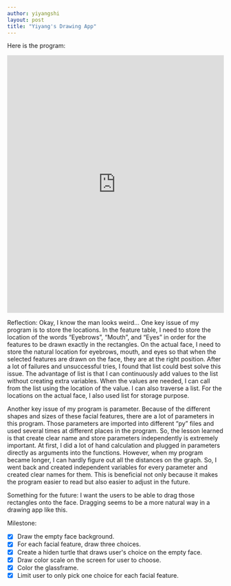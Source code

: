 ```yaml
---
author: yiyangshi
layout: post
title: "Yiyang's Drawing App"
---
```


Here is the program:
<iframe src="https://trinket.io/embed/python/615dee82e2" width="100%" height="600" frameborder="0" marginwidth="0" marginheight="0" allowfullscreen></iframe>


Reflection:
Okay, I know the man looks weird…
One key issue of my program is to store the locations. In the feature table, I need to store the location of the words “Eyebrows”, “Mouth”, and “Eyes” in order for the features to be drawn exactly in the rectangles. On the actual face, I need to store the natural location for eyebrows, mouth, and eyes so that when the selected features are drawn on the face, they are at the right position. After a lot of failures and unsuccessful tries, I found that list could best solve this issue. The advantage of list is that I can continuously add values to the list without creating extra variables. When the values are needed, I can call from the list using the location of the value. I can also traverse a list. For the locations on the actual face, I also used list for storage purpose.

Another key issue of my program is parameter. Because of the different shapes and sizes of these facial features, there are a lot of parameters in this program. Those parameters are imported into different “py” files and used several times at different places in the program. So, the lesson learned is that create clear name and store parameters independently is extremely important. At first, I did a lot of hand calculation and plugged in parameters directly as arguments into the functions. However, when my program became longer, I can hardly figure out all the distances on the graph. So, I went back and created independent variables for every parameter and created clear names for them. This is beneficial not only because it makes the program easier to read but also easier to adjust in the future. 

Something for the future:
I want the users to be able to drag those rectangles onto the face. Dragging seems to be a more natural way in a drawing app like this. 

Milestone:

- [x] Draw the empty face background.
- [x] For each facial feature, draw three choices.
- [x] Create a hiden turtle that draws user's choice on the empty face.
- [x] Draw color scale on the screen for user to choose.
- [x] Color the glassframe.
- [x] Limit user to only pick one choice for each facial feature.
